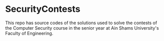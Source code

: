 # SecurityContests
This repo has source codes of the solutions used to solve the contests of the Computer Security course in the senior year at Ain Shams University's Faculty of Engineering.
